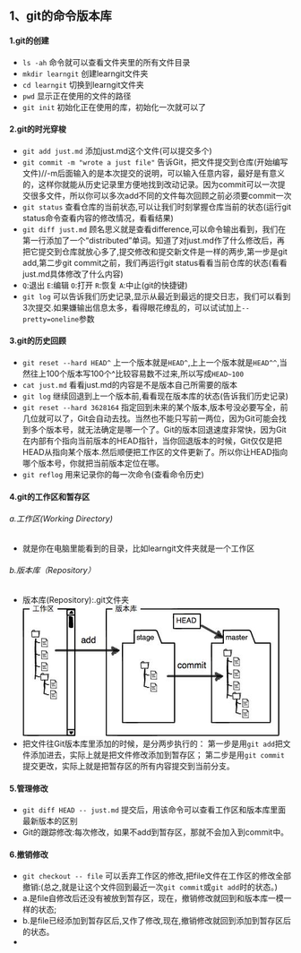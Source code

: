 ## 1、git的命令版本库
#### 1.git的创建
+ `ls -ah` 命令就可以查看文件夹里的所有文件目录
+ `mkdir learngit` 创建learngit文件夹
+ `cd learngit` 切换到learngit文件夹
+ `pwd` 显示正在使用的文件的路径
+ `git init` 初始化正在使用的库，初始化一次就可以了

#### 2.git的时光穿梭
- `git add just.md` 添加just.md这个文件(可以提交多个)
- `git commit -m "wrote a just file"` 告诉Git，把文件提交到仓库(开始编写文件)//-m后面输入的是本次提交的说明，可以输入任意内容，最好是有意义的，这样你就能从历史记录里方便地找到改动记录。因为commit可以一次提交很多文件，所以你可以多次add不同的文件每次回顾之前必须要commit一次
- `git status` 查看仓库的当前状态,可以让我们时刻掌握仓库当前的状态(运行git status命令查看内容的修改情况，看看结果)
- `git diff just.md` 顾名思义就是查看difference,可以命令输出看到，我们在第一行添加了一个“distributed”单词。知道了对just.md作了什么修改后，再把它提交到仓库就放心多了,提交修改和提交新文件是一样的两步,第一步是git add,第二步git commit之前，我们再运行git status看看当前仓库的状态(看看just.md具体修改了什么内容)
- `Q`:退出 `E`:编辑    `O`:打开    `R`:恢复    `A`:中止(git的快捷键)
- `git log` 可以告诉我们历史记录,显示从最近到最远的提交日志，我们可以看到3次提交.如果嫌输出信息太多，看得眼花缭乱的，可以试试加上`--pretty=oneline`参数

#### 3.git的历史回顾
* `git reset --hard HEAD^` 上一个版本就是`HEAD^`,上上一个版本就是`HEAD^^`,当然往上100个版本写100个^比较容易数不过来,所以写成`HEAD~100`
* `cat just.md` 看看just.md的内容是不是版本自己所需要的版本
* `git log` 继续回退到上一个版本前,看看现在版本库的状态(告诉我们历史记录)
* `git reset --hard 3628164` 指定回到未来的某个版本,版本号没必要写全，前几位就可以了，Git会自动去找。当然也不能只写前一两位，因为Git可能会找到多个版本号，就无法确定是哪一个了。Git的版本回退速度非常快，因为Git在内部有个指向当前版本的HEAD指针，当你回退版本的时候，Git仅仅是把HEAD从指向某个版本.然后顺便把工作区的文件更新了。所以你让HEAD指向哪个版本号，你就把当前版本定位在哪。
* `git reflog` 用来记录你的每一次命令(查看命令历史)

#### 4.git的工作区和暂存区
###### a.工作区(Working Directory)
+ 就是你在电脑里能看到的目录，比如learngit文件夹就是一个工作区

###### b.版本库（Repository）
+ 版本库(Repository):.git文件夹
![git的版本库](git.jpg)
+ 把文件往Git版本库里添加的时候，是分两步执行的：
第一步是用`git add`把文件添加进去，实际上就是把文件修改添加到暂存区；
第二步是用`git commit`提交更改，实际上就是把暂存区的所有内容提交到当前分支。

#### 5.管理修改
+ `git diff HEAD -- just.md` 提交后，用该命令可以查看工作区和版本库里面最新版本的区别
+ Git的跟踪修改:每次修改，如果不add到暂存区，那就不会加入到commit中。

#### 6.撤销修改
- `git checkout -- file` 可以丢弃工作区的修改,把file文件在工作区的修改全部撤销:(总之,就是让这个文件回到最近一次`git commit`或`git add`时的状态。)
- a.是file自修改后还没有被放到暂存区，现在，撤销修改就回到和版本库一模一样的状态;
- b.是file已经添加到暂存区后,又作了修改,现在,撤销修改就回到添加到暂存区后的状态。
-